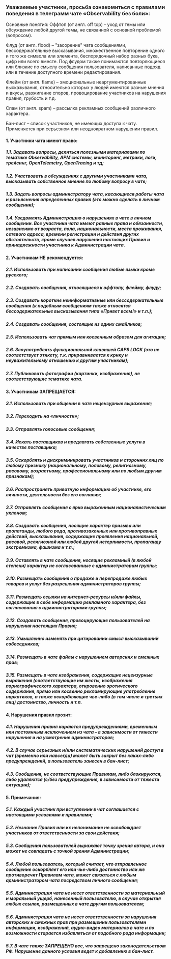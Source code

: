
### Уважаемые участники, просьба ознакомиться с правилами поведения в телеграмм чате «Observability без боли»:

Основные понятия: 
Оффтоп (от англ. off top) - уход от темы или обсуждение любой другой темы, не связанной с основной проблемой (вопросом).

Флуд (от англ. flood) – "засорение" чата сообщениями, бессодержательные высказывания, множественное повторение одного и того же символа или элемента, беспорядочный набор разных букв, цифр или всего вместе. Под флудом также понимаются повторяющиеся или близкие по смыслу сообщения пользователя, написанные подряд или в течение доступного времени редактирования.

Флейм (от англ. flame) – эмоциональные неаргументированные высказывания, относительно которых у людей имеются разные мнения и вкусы, разжигание споров, провоцирование участников на нарушения правил, грубость и т.д.

Спам (от англ. spam) – рассылка рекламных сообщений различного характера.

Бан-лист – список участников, не имеющих доступа к чату. Применяется при серьезном или неоднократном нарушении правил.

#### 1.	Участники чата имеют право:
##### 1.1.	Задавать вопросы, делиться полезными материалами по тематике Observability, APM системы, мониторинг, метрики, логи, трейсинг, OpenTelemetry, OpenTracing и тд;
##### 1.2.	Участвовать в обсуждениях с другими участниками чата, высказывать собственное мнение по любому вопросу в чате;
##### 1.3.	Задать вопросы администратору чата, касающиеся работы чата и разъяснения определенных правил (это можно сделать в личном сообщении);
##### 1.4.	Уведомлять Администрацию о нарушениях в чате в личном сообщении. Все участники чата имеют равные права и обязанности, независимо от возраста, пола, национальности, места проживания, сетевого адреса, времени регистрации и действия других обстоятельств, кроме случаев нарушения настоящих Правил и принадлежности участника к Администрации чата.

#### 2.	Участникам НЕ рекомендуется:
##### 2.1.	Использовать при написании сообщения любые языки кроме русского;
##### 2.2.	Создавать сообщения, относящиеся к оффтопу, флейму, флуду;
##### 2.3.	Создавать короткие неинформативные или бессодержательные сообщения (к подобным сообщениям также относятся бессодержательные высказывания типа «Привет всем!» и т.п.);
##### 2.4.	Создавать сообщения, состоящие из одних смайликов;
##### 2.5.	Использовать чат прямым или косвенным образом для агитации;
##### 2.6.	Злоупотреблять функциональной клавишей CAPS LOCK (это не соответствует этикету, т.к. приравнивается к крику и неуважительному отношению к другим участникам);
##### 2.7.	Публиковать фотографии (картинки, изображения), не соответствующие тематике чата.

#### 3.	Участникам ЗАПРЕЩАЕТСЯ:
##### 3.1.	Использовать при общении в чате нецензурные выражения;
##### 3.2.	Переходить на «личности»;
##### 3.3.	Отправлять голосовые сообщения;
##### 3.4.	Искать поставщиков и предлагать собственные услуги в качестве поставщика;
##### 3.5.	Оскорблять и дискриминировать участников и сторонних лиц по любому признаку (национальному, половому, религиозному, расовому, возрастному, профессиональному или по любым другим признакам);
##### 3.6.	Распространять приватную информацию об участнике, его личности, деятельности без его согласия;
##### 3.7.	Отправлять сообщения с ярко выраженным националистическим уклоном;
##### 3.8.	Создавать сообщения, носящие характер призыва или пропаганды, любого рода, противозаконных или противоправных действий, высказывания, содержащие проявления национальной, расовой, религиозной или любой другой нетерпимости, пропаганду экстремизма, фашизма и т.п.;
##### 3.9.	Оставлять в  чате сообщения, носящие рекламный (в любой степени) характер не согласованные с администраторам группы;
##### 3.10.	Размещать сообщения о продаже и перепродаже любых товаров и услуг без разрешения администраторов группы;
##### 3.11.	Размещать ссылки на интернет-ресурсы и/или файлы, содержащие в себе информацию рекламного характера, без согласования с администраторами группы;
##### 3.12.	Создавать сообщения, провоцирующие пользователей на нарушения настоящих Правил;
##### 3.13.	Умышленно изменять при цитировании смысл высказываний собеседников;
##### 3.14.	Размещать в чате файлы с нарушением авторских и смежных прав;
##### 3.15.	Размещать в чате изображения, содержащие нецензурные выражения (соответствующие им жесты, изображения порнографического характера, откровенно эротического содержания, прямо или косвенно рекламирующие употребление наркотиков, а также оскорбляющие чье-либо (в том числе и третьих лиц) достоинство, личность и т.п.

#### 4.	Нарушения правил грозит:
##### 4.1.	Нарушения правил караются предупреждениями, временным или постоянным исключением из чата – в зависимости от тяжести нарушения и на усмотрение администраторов;
##### 4.2.	В случае серьезных и/или систематических нарушений доступ в чат (временно или навсегда) может быть закрыт без каких-либо предупреждений, а пользователь занесен в бан-лист;
##### 4.3.	Сообщения, не соответствующие Правилам, либо блокируются, либо удаляются (с/без предупреждения, в зависимости от тяжести ситуации);

#### 5.	Примечания:
##### 5.1.	Каждый участник при вступлении в чат соглашается с настоящими условиями и правилами;
##### 5.2.	Незнание Правил или их непонимание не освобождает участников от ответственности за свои действия;
##### 5.3.	Сообщения пользователей выражают точку зрения автора, и она может не совпадать с точкой зрения Администрации;
##### 5.4.	Любой пользователь, который считает, что отправленное сообщение оскорбляет его или чье-либо достоинство или же противоречит Правилам чата, может связаться с любым администратором чата посредством личного сообщения;
##### 5.5.	Администрация чата не несет ответственности за материальный и моральный ущерб, нанесенный пользователю, в случае открытия любых ссылок, размещенных в чате другим пользователем;
##### 5.6.	Администрация чата не несет ответственности за нарушения авторских и смежных прав при размещении пользователями информации, изображений, аудио-видео материалов в чате и по возможности старается избавляться от подобного рода информации;
##### 5.7.	В чате также ЗАПРЕЩЕНО все, что запрещено законодательством РФ. Нарушение данного условия ведет к добавлению в бан-лист.

